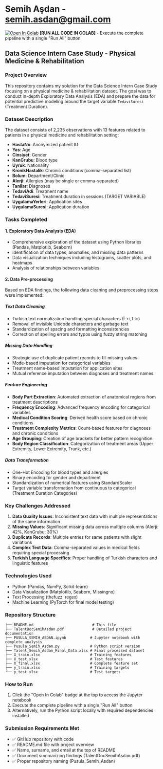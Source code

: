 # Semih Aşdan - semih.asdan@gmail.com

[![Open In Colab](https://colab.research.google.com/assets/colab-badge.svg)](https://colab.research.google.com/drive/1YcxYUoHb0_un5Ub0v9c1L4dzyLL25J45?usp=sharing)
**[RUN ALL CODE IN COLAB]** - Execute the complete pipeline with a single "Run All" button

## Data Science Intern Case Study - Physical Medicine & Rehabilitation

### Project Overview
This repository contains my solution for the Data Science Intern Case Study focusing on a physical medicine & rehabilitation dataset. The goal was to conduct in-depth Exploratory Data Analysis (EDA) and prepare the data for potential predictive modeling around the target variable `TedaviSuresi` (Treatment Duration).

### Dataset Description
The dataset consists of 2,235 observations with 13 features related to patients in a physical medicine and rehabilitation setting:
- **HastaNo**: Anonymized patient ID
- **Yas**: Age
- **Cinsiyet**: Gender
- **KanGrubu**: Blood type
- **Uyruk**: Nationality
- **KronikHastalik**: Chronic conditions (comma-separated list)
- **Bolum**: Department/Clinic
- **Alerji**: Allergies (may be single or comma-separated)
- **Tanilar**: Diagnoses
- **TedaviAdi**: Treatment name
- **TedaviSuresi**: Treatment duration in sessions (TARGET VARIABLE)
- **UygulamaYerleri**: Application sites
- **UygulamaSuresi**: Application duration

### Tasks Completed

#### 1. Exploratory Data Analysis (EDA)
- Comprehensive exploration of the dataset using Python libraries (Pandas, Matplotlib, Seaborn)
- Identification of data types, anomalies, and missing data patterns
- Data visualization techniques including histograms, scatter plots, and heatmaps
- Analysis of relationships between variables

#### 2. Data Pre-processing
Based on EDA findings, the following data cleaning and preprocessing steps were implemented:

##### Text Data Cleaning
- Turkish text normalization handling special characters (İ→i, I→ı)
- Removal of invisible Unicode characters and garbage text
- Standardization of spacing and formatting inconsistencies
- Correction of spelling errors and typos using fuzzy string matching

##### Missing Data Handling
- Strategic use of duplicate patient records to fill missing values
- Mode-based imputation for categorical variables
- Treatment name-based imputation for application sites
- Mutual reference imputation between diagnoses and treatment names

##### Feature Engineering
- **Body Part Extraction**: Automated extraction of anatomical regions from treatment descriptions
- **Frequency Encoding**: Advanced frequency encoding for categorical variables
- **Medical Condition Scoring**: Derived health score based on chronic conditions
- **Treatment Complexity Metrics**: Count-based features for diagnoses and chronic conditions
- **Age Grouping**: Creation of age brackets for better pattern recognition
- **Body Region Classification**: Categorization of treatment areas (Upper Extremity, Lower Extremity, Trunk, etc.)

##### Data Transformation
- One-Hot Encoding for blood types and allergies
- Binary encoding for gender and department
- Standardization of numerical features using StandardScaler
- Target variable transformation from continuous to categorical (Treatment Duration Categories)

### Key Challenges Addressed
1. **Data Quality Issues**: Inconsistent text data with multiple representations of the same information
2. **Missing Values**: Significant missing data across multiple columns (Alerji: 42%, KanGrubu: 30%)
3. **Duplicate Records**: Multiple entries for same patients with slight variations
4. **Complex Text Data**: Comma-separated values in medical fields requiring special processing
5. **Turkish Language Specifics**: Proper handling of Turkish characters and linguistic features

### Technologies Used
- Python (Pandas, NumPy, Scikit-learn)
- Data Visualization (Matplotlib, Seaborn, Missingno)
- Text Processing (thefuzz, regex)
- Machine Learning (PyTorch for final model testing)

### Repository Structure
```
├── README.md                           # This file
├── TalentDocSemihAsdan.pdf             # Detailed project documentation
├── PUSULA_SEMIH_ASDAN.ipynb           # Jupyter notebook with complete analysis
├── Pusula_Semih_Asdan.py              # Python script version
├── Talent_Semih_Asdan_Final_Data.xlsx # Final processed dataset
├── X_train.xlsx                       # Training features
├── X_test.xlsx                        # Test features  
├── X_final.xlsx                       # Complete feature set
├── y_train.xlsx                       # Training targets
└── y_test.xlsx                        # Test targets
```

### How to Run
1. Click the "Open In Colab" badge at the top to access the Jupyter notebook
2. Execute the complete pipeline with a single "Run All" button
3. Alternatively, run the Python script locally with required dependencies installed

### Submission Requirements Met
- ✅ GitHub repository with code
- ✅ README.md file with project overview
- ✅ Name, surname, and email at the top of README
- ✅ Document summarizing findings (TalentDocSemihAsdan.pdf)
- ✅ Proper repository naming (Pusula_Semih_Asdan)
